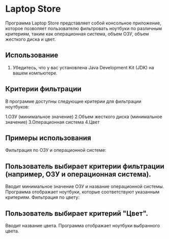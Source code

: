 # Laptop Store

Программа Laptop Store представляет собой консольное приложение, которое позволяет пользователю фильтровать ноутбуки по различным критериям, таким как операционная система, объем ОЗУ, объем жесткого диска и цвет.

## Использование

1. Убедитесь, что у вас установлена Java Development Kit (JDK) на вашем компьютере.



## Критерии фильтрации
В программе доступны следующие критерии для фильтрации ноутбуков:

1.ОЗУ (минимальное значение)
2.Объем жесткого диска (минимальное значение)
3.Операционная система
4.Цвет

## Примеры использования
Фильтрация по ОЗУ и операционной системе:

## Пользователь выбирает критерии фильтрации (например, ОЗУ и операционная система).
Вводит минимальное значение ОЗУ и название операционной системы.
Программа отображает ноутбуки, которые соответствуют указанным критериям.
Фильтрация по цвету:

## Пользователь выбирает критерий "Цвет".
Вводит название цвета.
Программа отображает ноутбуки выбранного цвета.
